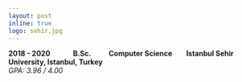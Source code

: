 ```yaml
---
layout: post
inline: true
logo: sehir.jpg
---
```


<b>2018 - 2020&emsp;&emsp;&emsp;&nbsp;B.Sc.&emsp;&emsp;&ensp;Computer Science&emsp;&emsp;Istanbul Sehir University, Istanbul, Turkey</b>
<br>
<i>GPA: 3.96 / 4.00</i>
